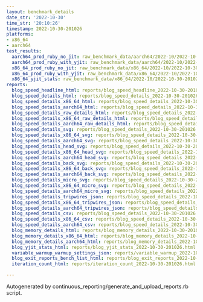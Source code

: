 ```yaml
---
layout: benchmark_details
date_str: '2022-10-30'
time_str: '20:10:26'
timestamp: 2022-10-30-201026
platforms:
- x86_64
- aarch64
test_results:
  aarch64_prod_ruby_no_jit: raw_benchmark_data/aarch64/2022-10/2022-10-30-201026_basic_benchmark_aarch64_prod_ruby_no_jit.json
  aarch64_prod_ruby_with_yjit: raw_benchmark_data/aarch64/2022-10/2022-10-30-201026_basic_benchmark_aarch64_prod_ruby_with_yjit.json
  x86_64_prod_ruby_no_jit: raw_benchmark_data/x86_64/2022-10/2022-10-30-201026_basic_benchmark_x86_64_prod_ruby_no_jit.json
  x86_64_prod_ruby_with_yjit: raw_benchmark_data/x86_64/2022-10/2022-10-30-201026_basic_benchmark_x86_64_prod_ruby_with_yjit.json
  x86_64_yjit_stats: raw_benchmark_data/x86_64/2022-10/2022-10-30-201026_basic_benchmark_x86_64_yjit_stats.json
reports:
  blog_speed_headline_html: reports/blog_speed_headline_2022-10-30-201026.html
  blog_speed_details_html: reports/blog_speed_details_2022-10-30-201026.html
  blog_speed_details_x86_64_html: reports/blog_speed_details_2022-10-30-201026.x86_64.html
  blog_speed_details_aarch64_html: reports/blog_speed_details_2022-10-30-201026.aarch64.html
  blog_speed_details_raw_details_html: reports/blog_speed_details_2022-10-30-201026.raw_details.html
  blog_speed_details_x86_64_raw_details_html: reports/blog_speed_details_2022-10-30-201026.x86_64.raw_details.html
  blog_speed_details_aarch64_raw_details_html: reports/blog_speed_details_2022-10-30-201026.aarch64.raw_details.html
  blog_speed_details_svg: reports/blog_speed_details_2022-10-30-201026.svg
  blog_speed_details_x86_64_svg: reports/blog_speed_details_2022-10-30-201026.x86_64.svg
  blog_speed_details_aarch64_svg: reports/blog_speed_details_2022-10-30-201026.aarch64.svg
  blog_speed_details_head_svg: reports/blog_speed_details_2022-10-30-201026.head.svg
  blog_speed_details_x86_64_head_svg: reports/blog_speed_details_2022-10-30-201026.x86_64.head.svg
  blog_speed_details_aarch64_head_svg: reports/blog_speed_details_2022-10-30-201026.aarch64.head.svg
  blog_speed_details_back_svg: reports/blog_speed_details_2022-10-30-201026.back.svg
  blog_speed_details_x86_64_back_svg: reports/blog_speed_details_2022-10-30-201026.x86_64.back.svg
  blog_speed_details_aarch64_back_svg: reports/blog_speed_details_2022-10-30-201026.aarch64.back.svg
  blog_speed_details_micro_svg: reports/blog_speed_details_2022-10-30-201026.micro.svg
  blog_speed_details_x86_64_micro_svg: reports/blog_speed_details_2022-10-30-201026.x86_64.micro.svg
  blog_speed_details_aarch64_micro_svg: reports/blog_speed_details_2022-10-30-201026.aarch64.micro.svg
  blog_speed_details_tripwires_json: reports/blog_speed_details_2022-10-30-201026.tripwires.json
  blog_speed_details_x86_64_tripwires_json: reports/blog_speed_details_2022-10-30-201026.x86_64.tripwires.json
  blog_speed_details_aarch64_tripwires_json: reports/blog_speed_details_2022-10-30-201026.aarch64.tripwires.json
  blog_speed_details_csv: reports/blog_speed_details_2022-10-30-201026.csv
  blog_speed_details_x86_64_csv: reports/blog_speed_details_2022-10-30-201026.x86_64.csv
  blog_speed_details_aarch64_csv: reports/blog_speed_details_2022-10-30-201026.aarch64.csv
  blog_memory_details_html: reports/blog_memory_details_2022-10-30-201026.html
  blog_memory_details_x86_64_html: reports/blog_memory_details_2022-10-30-201026.x86_64.html
  blog_memory_details_aarch64_html: reports/blog_memory_details_2022-10-30-201026.aarch64.html
  blog_yjit_stats_html: reports/blog_yjit_stats_2022-10-30-201026.html
  variable_warmup_warmup_settings_json: reports/variable_warmup_2022-10-30-201026.warmup_settings.json
  blog_exit_reports_bench_list_html: reports/blog_exit_reports_2022-10-30-201026.bench_list.html
  iteration_count_html: reports/iteration_count_2022-10-30-201026.html

---
```

Autogenerated by continuous_reporting/generate_and_upload_reports.rb script.
